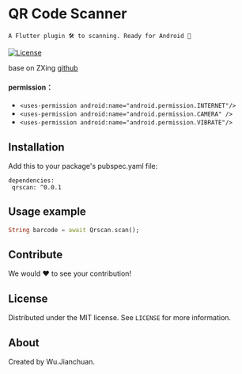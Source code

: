 # QR Code Scanner
    A Flutter plugin 🛠 to scanning. Ready for Android 🚀
  
[![License][license-image]][license-url] 

base on ZXing [github](https://github.com/yipianfengye/android-zxingLibrary)

#### permission：
- `<uses-permission android:name="android.permission.INTERNET"/>`
- `<uses-permission android:name="android.permission.CAMERA" />`
- `<uses-permission android:name="android.permission.VIBRATE"/>`

## Installation

Add this to your package's pubspec.yaml file:

```
dependencies:
 qrscan: ^0.0.1
```

## Usage example
```dart
String barcode = await Qrscan.scan();
```

## Contribute

We would ❤️ to see your contribution!

## License

Distributed under the MIT license. See ``LICENSE`` for more information.

## About

Created by Wu.Jianchuan.

[license-image]: https://img.shields.io/badge/License-MIT-blue.svg
[license-url]: LICENSE
